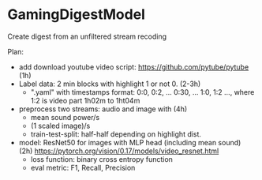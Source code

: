 # GamingDigestModel
Create digest from an unfiltered stream recoding 

Plan:
- add download youtube video script: https://github.com/pytube/pytube (1h)
- Label data: 2 min blocks with highlight 1 or not 0. (2-3h)
   - ".yaml" with timestamps format: 0:0, 0:2, ... 0:30, ... 1:0, 1:2 ..., where 1:2 is video part 1h02m to 1ht04m   
- preprocess two streams: audio and image with (4h)
  - mean sound power/s
  - (1 scaled image)/s
  - train-test-split: half-half depending on highlight dist.
- model: ResNet50 for images with MLP head (including mean sound) (2h) https://pytorch.org/vision/0.17/models/video_resnet.html
  - loss function: binary cross entropy function
  - eval metric: F1, Recall, Precision
 
